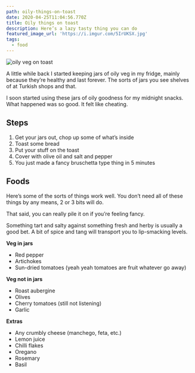 ```yaml
---
path: oily-things-on-toast
date: 2020-04-25T11:04:56.770Z
title: Oily things on toast
description: Here’s a lazy tasty thing you can do
featured_image_url: 'https://i.imgur.com/5IrUKSX.jpg'
tags:
  - food
---
```

![oily veg on toast](/assets/00000img_00000_burst20200425113232068_cover.jpg)

A little while back I started keeping jars of oily veg in my fridge, mainly because they’re healthy and last forever. The sorts of jars you see shelves of at Turkish shops and that.

I soon started using these jars of oily goodness for my midnight snacks. What happened was so good. It felt like cheating. 

## **Steps**

1. Get your jars out, chop up some of what’s inside
2. Toast some bread
3. Put your stuff on the toast
4. Cover with olive oil and salt and pepper 
5. You just made a fancy bruschetta type thing in 5 minutes

## **Foods**

Here’s some of the sorts of things work well. You don’t need all of these things by any means, 2 or 3 bits will do. 

That said, you can really pile it on if you’re feeling fancy.

Something tart and salty against something fresh and herby is usually a good bet. A bit of spice and tang will transport you to lip-smacking levels.

**Veg in jars**

* Red pepper
* Artichokes
* Sun-dried tomatoes (yeah yeah tomatoes are fruit whatever go away)

**Veg not in jars**

* Roast aubergine
* Olives
* Cherry tomatoes (still not listening)
* Garlic

**Extras**

* Any crumbly cheese (manchego, feta, etc.)
* Lemon juice
* Chilli flakes
* Oregano
* Rosemary
* Basil
